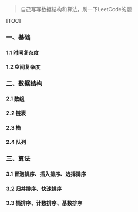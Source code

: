 

>  自己写写数据结构和算法，刷一下LeetCode的题

[TOC]



### 一、基础

#### 1.1 时间复杂度

#### 1.2 空间复杂度

### 二、数据结构

#### 2.1 数组

#### 2.2 链表

#### 2.3 栈

#### 2.4 队列

### 三、算法

#### 3.1 冒泡排序、插入排序、选择排序

#### 3.2 归并排序、快速排序

#### 3.3 桶排序、计数排序、基数排序

